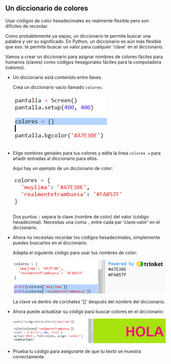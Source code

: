 ## Un diccionario de colores

Usar códigos de color hexadecimales es realmente flexible pero son difíciles de recordar.

Como probablemente ya sepas, un diccionario te permite buscar una palabra y ver su significado. En Python, un diccionario es aún más flexible que eso: te permite buscar un valor para cualquier 'clave' en el diccionario.

Vamos a crear un diccionario para asignar nombres de colores fáciles para humanos (claves) como códigos hexagonales fáciles para la computadora (valores).

+ Un diccionario está contenido entre llaves.
    
    Crea un diccionario vacío llamado `colores`:
    
    ![captura de pantalla](images/colourful-dict.png)

+ Elige nombres geniales para tus colores y edita la línea `colores =` para añadir entradas al diccionario para ellos.
    
    Aquí hay un ejemplo de un diccionario de color:
    
    ![captura de pantalla](images/colourful-colours.png)
    
    Dos puntos `:` separa la clave (nombre de color) del valor (código hexadecimal). Necesitas una coma `,` entre cada par 'clave:valor' en el diccionario.

+ Ahora no necesitas recordar los códigos hexadecimales, simplemente puedes buscarlos en el diccionario.
    
    Adapta el siguiente código para usar tus nombres de color:
    
    ![captura de pantalla](images/colourful-entries.png)
    
    La clave va dentro de corchetes '[]' después del nombre del diccionario.

+ Ahora puede actualizar su código para buscar colores en el diccionario:
    
    ![captura de pantalla](images/colourful-use.png)

+ Prueba tu código para asegurarte de que tu texto se muestra correctamente.